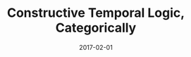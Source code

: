 ---
type: article
authors:
  - foo
  - Harley Eades III
title: "Constructive Temporal Logic, Categorically"
journal: "IFCoLog Journal of Logic and its Applications"
note: "Volume 4, Number 4, <a href=\"http://www.collegepublications.co.uk/journals/ifcolog/?00013\">Special Issue Dedicated to the Memory of Grigori Mints</a>"
date: 2017-02-01
resource:
  type: pdf
  pdf-url: includes/pubs/IFCoLog17.pdf
---